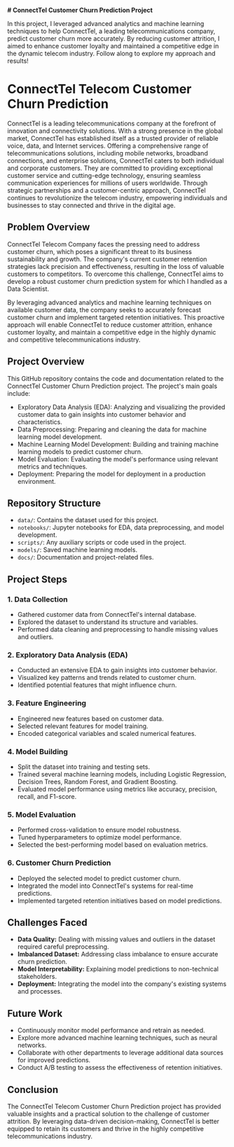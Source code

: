 **# ConnectTel Customer Churn Prediction Project**

In this project, I leveraged advanced analytics and machine learning techniques to help ConnectTel, a leading telecommunications company, predict customer churn more accurately. By reducing customer attrition, I aimed to enhance customer loyalty and maintained a competitive edge in the dynamic telecom industry. Follow along to explore my approach and results!

# ConnectTel Telecom Customer Churn Prediction
ConnectTel is a leading telecommunications company at the forefront of innovation and connectivity solutions. With a strong presence in the global market, ConnectTel has established itself as a trusted provider of reliable voice, data, and Internet services. Offering a comprehensive range of telecommunications solutions, including mobile networks, broadband connections, and enterprise solutions, ConnectTel caters to both individual and corporate customers. They are committed to providing exceptional customer service and cutting-edge technology, ensuring seamless communication experiences for millions of users worldwide. Through strategic partnerships and a customer-centric approach, ConnectTel continues to revolutionize the telecom industry, empowering individuals and businesses to stay connected and thrive in the digital age.

## Problem Overview

ConnectTel Telecom Company faces the pressing need to address customer churn, which poses a significant threat to its business sustainability and growth. The company's current customer retention strategies lack precision and effectiveness, resulting in the loss of valuable customers to competitors. To overcome this challenge, ConnectTel aims to develop a robust customer churn prediction system for which I handled as a Data Scientist.

By leveraging advanced analytics and machine learning techniques on available customer data, the company seeks to accurately forecast customer churn and implement targeted retention initiatives. This proactive approach will enable ConnectTel to reduce customer attrition, enhance customer loyalty, and maintain a competitive edge in the highly dynamic and competitive telecommunications industry.

## Project Overview

This GitHub repository contains the code and documentation related to the ConnectTel Customer Churn Prediction project. The project's main goals include:

- Exploratory Data Analysis (EDA): Analyzing and visualizing the provided customer data to gain insights into customer behavior and characteristics.
- Data Preprocessing: Preparing and cleaning the data for machine learning model development.
- Machine Learning Model Development: Building and training machine learning models to predict customer churn.
- Model Evaluation: Evaluating the model's performance using relevant metrics and techniques.
- Deployment: Preparing the model for deployment in a production environment.

## Repository Structure

- `data/`: Contains the dataset used for this project.
- `notebooks/`: Jupyter notebooks for EDA, data preprocessing, and model development.
- `scripts/`: Any auxiliary scripts or code used in the project.
- `models/`: Saved machine learning models.
- `docs/`: Documentation and project-related files.

## Project Steps

### 1. Data Collection

- Gathered customer data from ConnectTel's internal database.
- Explored the dataset to understand its structure and variables.
- Performed data cleaning and preprocessing to handle missing values and outliers.

### 2. Exploratory Data Analysis (EDA)

- Conducted an extensive EDA to gain insights into customer behavior.
- Visualized key patterns and trends related to customer churn.
- Identified potential features that might influence churn.

### 3. Feature Engineering

- Engineered new features based on customer data.
- Selected relevant features for model training.
- Encoded categorical variables and scaled numerical features.

### 4. Model Building

- Split the dataset into training and testing sets.
- Trained several machine learning models, including Logistic Regression, Decision Trees, Random Forest, and Gradient Boosting.
- Evaluated model performance using metrics like accuracy, precision, recall, and F1-score.

### 5. Model Evaluation

- Performed cross-validation to ensure model robustness.
- Tuned hyperparameters to optimize model performance.
- Selected the best-performing model based on evaluation metrics.

### 6. Customer Churn Prediction

- Deployed the selected model to predict customer churn.
- Integrated the model into ConnectTel's systems for real-time predictions.
- Implemented targeted retention initiatives based on model predictions.

## Challenges Faced

- **Data Quality:** Dealing with missing values and outliers in the dataset required careful preprocessing.
- **Imbalanced Dataset:** Addressing class imbalance to ensure accurate churn prediction.
- **Model Interpretability:** Explaining model predictions to non-technical stakeholders.
- **Deployment:** Integrating the model into the company's existing systems and processes.

## Future Work

- Continuously monitor model performance and retrain as needed.
- Explore more advanced machine learning techniques, such as neural networks.
- Collaborate with other departments to leverage additional data sources for improved predictions.
- Conduct A/B testing to assess the effectiveness of retention initiatives.

## Conclusion

The ConnectTel Telecom Customer Churn Prediction project has provided valuable insights and a practical solution to the challenge of customer attrition. By leveraging data-driven decision-making, ConnectTel is better equipped to retain its customers and thrive in the highly competitive telecommunications industry.
